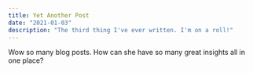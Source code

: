 ```yaml
---
title: Yet Another Post
date: "2021-01-03"
description: "The third thing I've ever written. I'm on a roll!"
---
```


Wow so many blog posts. How can she have so many great insights all in one place?